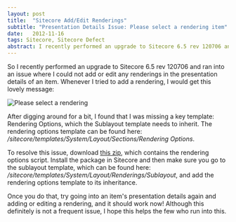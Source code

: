 ```yaml
---
layout: post
title:  "Sitecore Add/Edit Renderings"
subtitle: "Presentation Details Issue: Please select a rendering item"
date:   2012-11-16
tags: Sitecore, Sitecore Defect
abstract: I recently performed an upgrade to Sitecore 6.5 rev 120706 and ran into an issue where I could not add or edit any renderings in the presentation details of an item.
---
```

So I recently performed an upgrade to Sitecore 6.5 rev 120706 and ran into an issue where I could not add or edit any renderings in the presentation details of an item. Whenever I tried to add a rendering, I would get this lovely message:

<p class="center">
   <img src="/images/blog/please-select-a-rendering.png" alt="Please select a rendering">
</p>

After digging around for a bit, I found that I was missing a key template: Rendering Options, which the Sublayout template needs to inherit. The rendering options template can be found here: */sitecore/templates/System/Layout/Sections/Rendering Options*.

To resolve this issue, download [this zip][rendering-template-zip], which contains the rendering options script. Install the package in Sitecore and then make sure you go to the sublayout template, which can be found here: */sitecore/templates/System/Layout/Renderings/Sublayout*, and add the rendering options template to its inheritance.

Once you do that, try going into an item's presentation details again and adding or editing a rendering, and it should work now! Although this definitely is not a frequent issue, I hope this helps the few who run into this.

[rendering-template-zip]: /images/rendering_options_template.zip